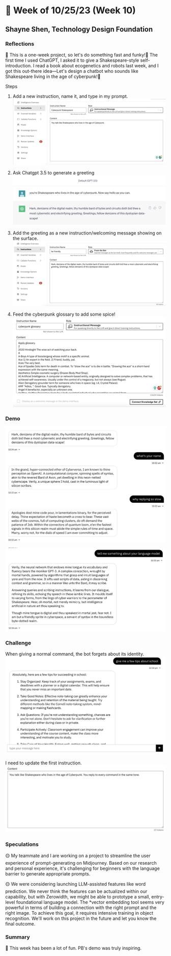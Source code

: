 # 🤔 Week of 10/25/23 (Week 10)
## Shayne Shen, Technology Design Foundation

### Reflections

🔴 This is a one-week project, so let's do something fast and funky!🎃 The first time I used ChatGPT, I asked it to give a Shakespeare-style self-introduction. I read a book about ecogenetics and robots last week, and I got this out-there idea––Let's design a chatbot who sounds like Shakespeare living in the age of cyberpunk!💃

Steps

1. Add a new instruction, name it, and type in my prompt.
![Prompt](in_1.png)


2. Ask Chatgpt 3.5 to generate a greeting
![Prompt](in_0.png)


3. Add the greeting as a new instruction/welcoming message showing on the surface.
![Prompt](in_2.png)


4. Feed the cyberpunk glossary to add some spice! 
![Prompt](token_short.png)

### Demo

![demo01](gpt_01.png)

![demo02](gpt_02.png)

### Challenge

When giving a normal command, the bot forgets about its identity. 
![error](error.png)

I need to update the first instruction.
![new_instruction](new_instruction.png)


### Speculations

🟡 My teammate and I are working on a project to streamline the user experience of prompt-generating on Midjourney. Based on our research and personal experience, it's challenging for beginners with the language barrier to generate appropriate prompts. 

🟡 We were considering launching LLM-assisted features like word prediction. We never think the features can be actualized within our capability, but with Zerowidth, we might be able to prototype a small, entry-level foundational language model. The *vector embedding tool seems very powerful in terms of building a connection with the right prompt and the right image. To achieve this goal, it requires intensive training in object recognition. We'll work on this project in the future and let you know the final outcome.

### Summary

🔵 This week has been a lot of fun. PB's demo was truly inspiring. 
